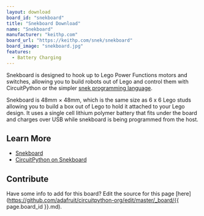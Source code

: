 ```yaml
---
layout: download
board_id: "snekboard"
title: "Snekboard Download"
name: "Snekboard"
manufacturer: "keithp.com"
board_url: "https://keithp.com/snek/snekboard"
board_image: "snekboard.jpg"
features:
  - Battery Charging
---
```


Snekboard is designed to hook up to Lego Power Functions motors and
switches, allowing you to build robots out of Lego and control them
with CircuitPython or the simpler
[snek programming language](https://keithp.com/snek).

Snekboard is 48mm × 48mm, which is the same size as 6 x 6 Lego studs
allowing you to build a box out of Lego to hold it attached to your
Lego design. It uses a single cell lithium polymer battery that fits
under the board and charges over USB while snekboard is being
programmed from the host.

## Learn More

* [Snekboard](https://sneklang.org/snekboard)
* [CircuitPython on Snekboard](https://sneklang.org/circuitpython-snekboard/)

## Contribute

Have some info to add for this board? Edit the source for this page [here](https://github.com/adafruit/circuitpython-org/edit/master/_board/{{ page.board_id }}.md).
